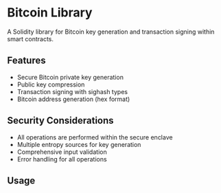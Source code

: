 # Bitcoin Library

A Solidity library for Bitcoin key generation and transaction signing within smart contracts.

## Features

- Secure Bitcoin private key generation
- Public key compression
- Transaction signing with sighash types
- Bitcoin address generation (hex format)

## Security Considerations

- All operations are performed within the secure enclave
- Multiple entropy sources for key generation
- Comprehensive input validation
- Error handling for all operations

## Usage 